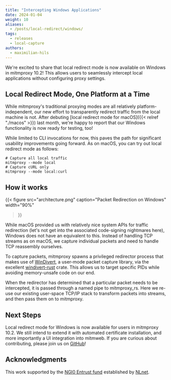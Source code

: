 ```yaml
---
title: "Intercepting Windows Applications"
date: 2024-01-04
weight: 10
aliases:
  - /posts/local-redirect/windows/
tags:
  - releases
  - local-capture
authors:
  - maximilian-hils
---
```


We're excited to share that local redirect mode is now available on Windows in mitmproxy 10.2!
This allows users to seamlessly intercept local applications without configuring proxy settings.

<!--more-->

## Local Redirect Mode, One Platform at a Time

While mitmproxy's traditional proxying modes are all relatively platform-independent, 
our new effort to transparently redirect traffic from the local machine is not.
After debuting [local redirect mode for macOS]({{< relref "./macos" >}}) last month,
we're happy to report that our Windows functionality is now ready for testing, too!

While limited to CLI invocations for now, this paves the path for significant usability improvements 
going forward. As on macOS, you can try out local redirect mode as follows:

```shell
# Capture all local traffic
mitmproxy --mode local
# Capture cURL only
mitmproxy --mode local:curl
```

## How it works

{{<
figure src="architecture.png"
caption="Packet Redirection on Windows"
width="90%"
>}}


While macOS provided us with relatively nice system APIs
for traffic redirection (let's not get into the associated code-signing nightmares here),
Windows does not have an equivalent to this. Instead of handling TCP streams as on macOS, 
we capture individual packets and need to handle TCP reassembly ourselves.

To capture packets, mitmproxy spawns a privileged redirector process that makes use of [WinDivert], 
a user-mode packet capture library, via the excellent [windivert-rust] crate.
This allows us to target specific PIDs while avoiding memory-unsafe code on our end.

When the redirector has determined that a particular packet needs to be intercepted, 
it is passed through a named pipe to mitmproxy_rs. Here we re-use our existing user-space 
TCP/IP stack to transform packets into streams, and then pass them on to mitmproxy.

[WinDivert]: https://reqrypt.org/windivert.html
[windivert-rust]: https://github.com/Rubensei/windivert-rust

## Next Steps

Local redirect mode for Windows is now available for users in mitmproxy 10.2.
We still intend to extend it with automated certificate installation, and more importantly a UI
integration into mitmweb. If you are curious about contributing, please join us on [GitHub]!

[GitHub]: https://github.com/mitmproxy/mitmproxy/issues/6531

## Acknowledgments

This work supported by the [NGI0 Entrust fund] established by [NLnet].

[NGI0 Entrust fund]: https://nlnet.nl/entrust/
[NLnet]: https://nlnet.nl/